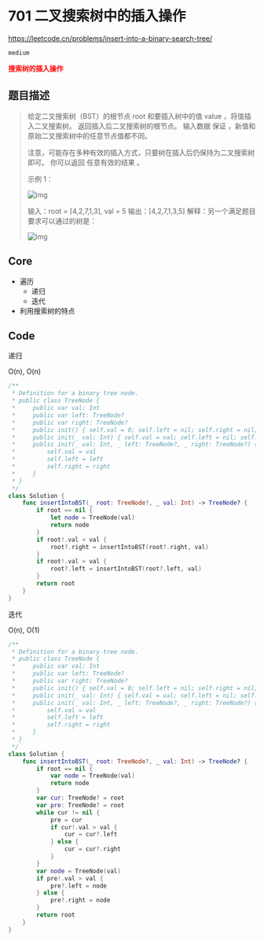 # 701 二叉搜索树中的插入操作

https://leetcode.cn/problems/insert-into-a-binary-search-tree/

`medium`

**<font color=red>搜索树的插入操作</font>**

## 题目描述

> 给定二叉搜索树（BST）的根节点 root 和要插入树中的值 value ，将值插入二叉搜索树。 返回插入后二叉搜索树的根节点。 输入数据 保证 ，新值和原始二叉搜索树中的任意节点值都不同。
>
> 注意，可能存在多种有效的插入方式，只要树在插入后仍保持为二叉搜索树即可。 你可以返回 任意有效的结果 。
>
>  
>
> 示例 1：
>
> ![img](https://assets.leetcode.com/uploads/2020/10/05/insertbst.jpg)
>
> 输入：root = [4,2,7,1,3], val = 5
> 输出：[4,2,7,1,3,5]
> 解释：另一个满足题目要求可以通过的树是：
>
> ![img](https://assets.leetcode.com/uploads/2020/10/05/bst.jpg)



## Core

- 遍历
  - 递归
  - 迭代
- 利用搜索树的特点



## Code

递归

O(n), O(n)

```swift
/**
 * Definition for a binary tree node.
 * public class TreeNode {
 *     public var val: Int
 *     public var left: TreeNode?
 *     public var right: TreeNode?
 *     public init() { self.val = 0; self.left = nil; self.right = nil; }
 *     public init(_ val: Int) { self.val = val; self.left = nil; self.right = nil; }
 *     public init(_ val: Int, _ left: TreeNode?, _ right: TreeNode?) {
 *         self.val = val
 *         self.left = left
 *         self.right = right
 *     }
 * }
 */
class Solution {
    func insertIntoBST(_ root: TreeNode?, _ val: Int) -> TreeNode? {
        if root == nil {
            let node = TreeNode(val)
            return node
        }
        if root!.val < val {
            root?.right = insertIntoBST(root?.right, val)
        }
        if root!.val > val {
            root?.left = insertIntoBST(root?.left, val)
        }
        return root
    }
}
```

迭代

O(n), O(1)

```swift
/**
 * Definition for a binary tree node.
 * public class TreeNode {
 *     public var val: Int
 *     public var left: TreeNode?
 *     public var right: TreeNode?
 *     public init() { self.val = 0; self.left = nil; self.right = nil; }
 *     public init(_ val: Int) { self.val = val; self.left = nil; self.right = nil; }
 *     public init(_ val: Int, _ left: TreeNode?, _ right: TreeNode?) {
 *         self.val = val
 *         self.left = left
 *         self.right = right
 *     }
 * }
 */
class Solution {
    func insertIntoBST(_ root: TreeNode?, _ val: Int) -> TreeNode? {
        if root == nil {
            var node = TreeNode(val)
            return node
        }
        var cur: TreeNode? = root
        var pre: TreeNode? = root
        while cur != nil {
            pre = cur
            if cur!.val > val {
                cur = cur?.left
            } else {
                cur = cur?.right
            }
        }
        var node = TreeNode(val)
        if pre!.val > val {
            pre?.left = node
        } else {
            pre?.right = node
        }
        return root
    }
}
```

